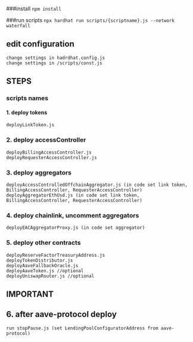 ###install
   ```npm install```

###run scripts
   ```npx hardhat run scripts/{scriptname}.js --network waterfall```

## edit configuration
    change settings in hadrdhat.config.js
    change settings in /scripts/const.js

## STEPS
### scripts names

#### 1. deploy tokens
    deployLinkToken.js

### 2. deploy accessController
    deployBillingAccessController.js
    deployRequesterAccessController.js


### 3. deploy aggregators
    deployAccessControlledOffchainAggregator.js (in code set link token, BillingAccessController, RequesterAccessController)
    deployAggregatorEthUsd.js (in code set link token, BillingAccessController, RequesterAccessController)

### 4. deploy chainlink,  uncomment aggregators
    deployEACAggregatorProxy.js (in code set aggregator)

### 5. deploy other contracts
    deployReserveFactorTreasuryAddress.js
    deployTokenDistributor.js
    deployAaveFallbackOracle.js
    deployAaveToken.js //optional
    deployUniswapRouter.js //optional


## IMPORTANT
## 6. after aave-protocol deploy 
    run stopPause.js (set LendingPoolConfiguratorAddress from aave-protocol)


